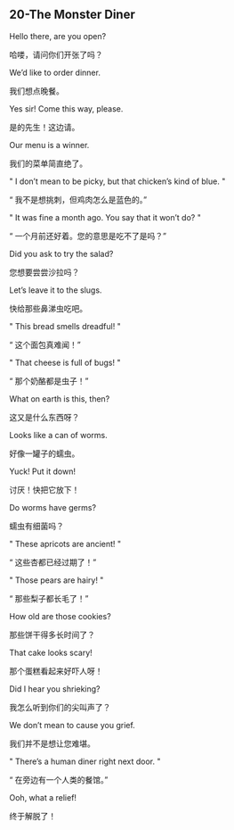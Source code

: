 

## 20-The Monster Diner

Hello there, are you open?



哈喽，请问你们开张了吗？



We’d like to order dinner.



我们想点晚餐。



Yes sir! Come this way, please.



是的先生！这边请。



Our menu is a winner.



我们的菜单简直绝了。



" I don’t mean to be picky, but that chicken’s kind of blue. "



“ 我不是想挑刺，但鸡肉怎么是蓝色的。”



" It was fine a month ago. You say that it won’t do? "



“ 一个月前还好着。您的意思是吃不了是吗？”



Did you ask to try the salad?



您想要尝尝沙拉吗？



Let’s leave it to the slugs.



快给那些鼻涕虫吃吧。



" This bread smells dreadful! "



“ 这个面包真难闻！”



" That cheese is full of bugs! "



“ 那个奶酪都是虫子！”



What on earth is this, then?



这又是什么东西呀？



Looks like a can of worms.



好像一罐子的蠕虫。



Yuck! Put it down!



讨厌！快把它放下！



Do worms have germs?



蠕虫有细菌吗？



" These apricots are ancient! "



“ 这些杏都已经过期了！”



" Those pears are hairy! "



“ 那些梨子都长毛了！”



How old are those cookies?



那些饼干得多长时间了？



That cake looks scary!



那个蛋糕看起来好吓人呀！



Did I hear you shrieking?



我怎么听到你们的尖叫声了？



We don’t mean to cause you grief.



我们并不是想让您难堪。



" There’s a human diner right next door. "



“ 在旁边有一个人类的餐馆。”



Ooh, what a relief!



终于解脱了！